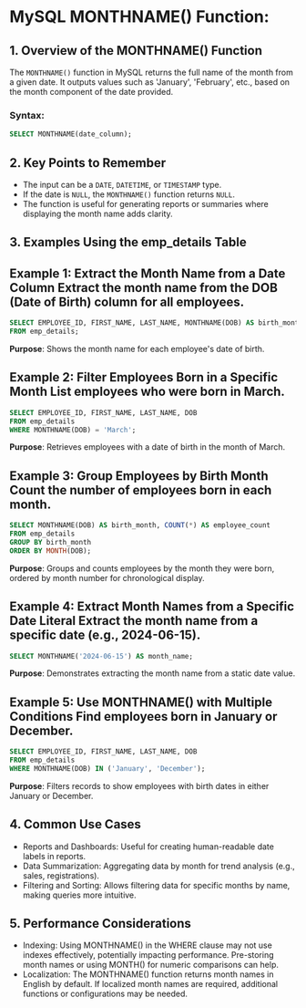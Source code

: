 # MySQL MONTHNAME() Function: 

## 1. Overview of the MONTHNAME() Function
The `MONTHNAME()` function in MySQL returns the full name of the month from a given date.
It outputs values such as 'January', 'February', etc., based on the month component of the date provided.

### Syntax:

```sql
SELECT MONTHNAME(date_column);
```
## 2. Key Points to Remember
- The input can be a `DATE`, `DATETIME`, or `TIMESTAMP` type.
- If the date is `NULL`, the `MONTHNAME()` function returns `NULL`.
- The function is useful for generating reports or summaries where displaying the month name adds clarity.

## 3. Examples Using the emp_details Table
## Example 1: Extract the Month Name from a Date Column Extract the month name from the DOB (Date of Birth) column for all employees.

```sql
SELECT EMPLOYEE_ID, FIRST_NAME, LAST_NAME, MONTHNAME(DOB) AS birth_month
FROM emp_details;
```

**Purpose**: Shows the month name for each employee's date of birth.

## Example 2: Filter Employees Born in a Specific Month List employees who were born in March.

```sql
SELECT EMPLOYEE_ID, FIRST_NAME, LAST_NAME, DOB
FROM emp_details
WHERE MONTHNAME(DOB) = 'March';
```

**Purpose**: Retrieves employees with a date of birth in the month of March.

## Example 3: Group Employees by Birth Month Count the number of employees born in each month.

```sql
SELECT MONTHNAME(DOB) AS birth_month, COUNT(*) AS employee_count
FROM emp_details
GROUP BY birth_month
ORDER BY MONTH(DOB);
```

**Purpose**: Groups and counts employees by the month they were born, ordered by month number for chronological display.

## Example 4: Extract Month Names from a Specific Date Literal Extract the month name from a specific date (e.g., 2024-06-15).

```sql
SELECT MONTHNAME('2024-06-15') AS month_name;
```

**Purpose**: Demonstrates extracting the month name from a static date value.

## Example 5: Use MONTHNAME() with Multiple Conditions Find employees born in January or December.

```sql
SELECT EMPLOYEE_ID, FIRST_NAME, LAST_NAME, DOB
FROM emp_details
WHERE MONTHNAME(DOB) IN ('January', 'December');
```

**Purpose**: Filters records to show employees with birth dates in either January or December.


## 4. Common Use Cases
- Reports and Dashboards: Useful for creating human-readable date labels in reports.
- Data Summarization: Aggregating data by month for trend analysis (e.g., sales, registrations).
- Filtering and Sorting: Allows filtering data for specific months by name, making queries more intuitive.

## 5. Performance Considerations
- Indexing: Using MONTHNAME() in the WHERE clause may not use indexes effectively, potentially impacting performance. Pre-storing month names or using MONTH() for numeric comparisons can help.
- Localization: The MONTHNAME() function returns month names in English by default. If localized month names are required, additional functions or configurations may be needed.

